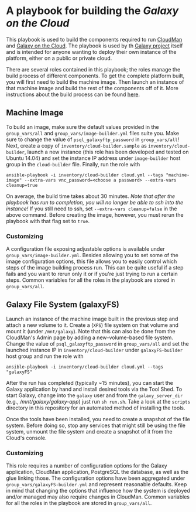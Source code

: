A playbook for building the *Galaxy on the Cloud*
=================================================

This playbook is used to build the components required to run
[CloudMan][cloudman] and [Galaxy on the Cloud][goc]. The playbook is
used by th [Galaxy project][gp] itself and is intended for anyone
wanting to deploy their own instance of the platform, either on a public or
private cloud.

There are several roles contained in this playbook; the roles manage
the build process of different components. To get the complete platform built,
you will first need to build the machine image. Then launch an instance
of that machine image and build the rest of the components off of it.
More instructions about the build process can be found [here][building].

Machine Image
-------------
To build an image, make sure the default values provided in the `group_vars/all`
and `group_vars/image-builder.yml` files suite you. Make sure to change the value
of `psql_galaxyftp_password` in `group_vars/all`! Next, create a copy of
`inventory/cloud-builder.sample` as `inventory/cloud-builder`, launch a new
instance (this role has been developed and tested on Ubuntu 14.04) and set the
instance IP address under `image-builder` host group in the `cloud-builder` file.
Finally, run the role with

    ansible-playbook -i inventory/cloud-builder cloud.yml --tags "machine-image" --extra-vars vnc_password=<choose a password> --extra-vars cleanup=true

On average, the build time takes about 30 minutes. *Note that after the playbook
has run to completion, you will no longer be able to ssh into the instance!* If
you still need to ssh, set `--extra-vars cleanup=false` in the above command.
Before creating the image, however, you must rerun the playbook with that flag
set to `true`.

### Customizing
A configuration file exposing adjustable options is available under
`group_vars/image-builder.yml`. Besides allowing you to set some
of the image configuration options, this file allows you to easily control which
steps of the image building process run. This can be quite useful if a step fails
and you want to rerun only it or if you're just trying to run a certain steps.
Common variables for all the roles in the playbook are stored in `group_vars/all`.

Galaxy File System (galaxyFS)
-----------------------------
Launch an instance of the machine image built in the previous step and attach a
new volume to it. Create a (`XFS`) file system on that volume and mount it
(under `/mnt/galaxy`). Note that this can also be done from the CloudMan's
Admin page by adding a new-volume-based file system. Change the value
of `psql_galaxyftp_password` in `group_vars/all` and set the launched instance
IP in `inventory/cloud-builder` under `galaxyFS-builder` host group and run the
role with

    ansible-playbook -i inventory/cloud-builder cloud.yml --tags "galaxyFS"

After the run has completed (typically ~15 minutes), you can start the Galaxy
application by hand and install desired tools via the Tool Shed. To start Galaxy,
change into the `galaxy` user and from the `galaxy_server_dir` (e.g.,
*/mnt/galaxy/galaxy-app*) just run `sh run.sh`. Take a look at the `scripts`
directory in this repository for an automated method of installing the tools.

Once the tools have been installed, you need to create a snapshot of the file
system. Before doing so, stop any services that might still be using the file
system, unmount the file system and create a snapshot of it from the Cloud's console.

### Customizing
This role requires a number of configuration options for the Galaxy application,
CloudMan application, PostgreSQL the database, as well as the glue linking those.
The configuration options have been aggregated under
`group_vars/galaxyFS-builder.yml` and represent reasonable defaults.
Keep in mind that changing the options that influence how the system is deployed
and/or managed may also require changes in CloudMan. Common variables for all the
roles in the playbook are stored in `group_vars/all`.


[cloudman]: http://usecloudman.org/
[goc]: https://wiki.galaxyproject.org/Cloud
[gp]: http://galaxyproject.org/
[building]: https://wiki.galaxyproject.org/CloudMan/Building
